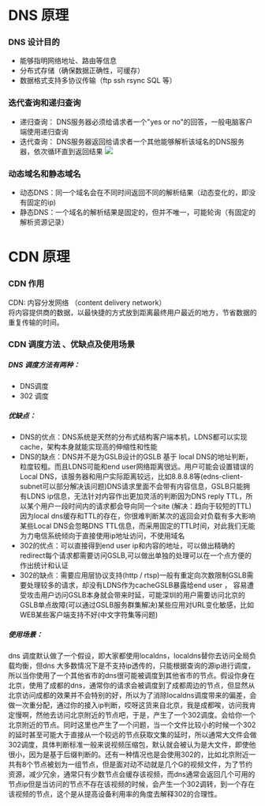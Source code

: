 # DNS 原理
### DNS 设计目的
* 能够指明网络地址、路由等信息
* 分布式存储（确保数据正确性，可缓存）
* 数据格式支持多协议传输（ftp ssh rsync SQL 等）

### 迭代查询和递归查询
* 递归查询： DNS服务器必须给请求者一个"yes or no"的回答，一般电脑客户端使用递归查询
* 迭代查询： DNS服务器返回给请求者一个其他能够解析该域名的DNS服务器，依次循环直到返回结果
![](../pictures/DNS解析.png)

### 动态域名和静态域名
* 动态DNS：同一个域名会在不同时间返回不同的解析结果（动态变化的，即没有固定的ip)
* 静态DNS：一个域名的解析结果是固定的，但并不唯一，可能轮询（有固定的解析资源记录）


# CDN 原理
### CDN 作用
CDN: 内容分发网络 （content delivery network）    
将内容提供商的数据，以最快捷的方式放到距离最终用户最近的地方，节省数据的重复传输的时间。
### CDN 调度方法 、优缺点及使用场景
##### DNS 调度方法有两种：
* DNS调度  
* 302 调度
##### 优缺点：
* DNS的优点：DNS系统是天然的分布式结构客户端本机，LDNS都可以实现cache，架构本身就能实现高的伸缩性和性能
* DNS的缺点：DNS并不是为GSLB设计的GSLB 基于 local DNS的地址判断，粒度较粗。而且LDNS可能和end user网络距离很远。用户可能会设置错误的Local DNS，该服务器和用户实际距离较远，比如8.8.8.8等(edns-client-subnet可以部分解决该问题)DNS请求里面不会带有内容信息，GSLB只能拥有LDNS ip信息，无法针对内容作出更加灵活的判断因为DNS reply TTL，所以某个用户一段时间内的请求都会导向同一个site (解决：趋向于较短的TTL) 因为local dns缓存和TTL的存在，你很难判断某次的返回会对负载有多大影响某些Local DNS会忽略DNS TTL信息，而采用固定的TTL时间，对此我们无能为力电信系统倾向于直接使用ip地址访问，不使用域名
* 302的优点：可以直接得到end user ip和内容的地址，可以做出精确的redirect每个请求都需要访问GSLB,可以做出单独的处理可以在一个点方便的作出统计和认证
* 302的缺点：需要应用层协议支持(http / rtsp)一般有重定向次数限制GSLB需要处理较多的请求，却没有LDNS作为cacheGSLB暴露给end user ， 容易遭受攻击用户访问GSLB本身就会带来时延，可能深圳的用户需要访问北京的GSLB单点故障(可以通过GSLB服务群集解决)某些应用对URL变化敏感，比如WEB某些客户端支持不好(中文字符集等问题)
##### 使用场景：
dns 调度默认做了一个假设，即大家都使用localdns，localdns替你去访问全局负载均衡，但dns 大多数情况下是不支持ip透传的，只能根据查询的源ip进行调度，所以当你使用了一个其他省市的dns很可能被调度到其他省市的节点。假设你身在北京，使用了成都的dns，通常你的请求会被调度到了成都周边的节点，但显然从北京访问成都的效果并不会特别的好，所以为了消除localdns调度带来的偏差，会做一次重分配，通过你的接入ip判断，哎呀这货来自北京，我是成都唉，访问我肯定慢啊，然他去访问北京附近的节点吧，于是，产生了一个302调度。会给你一个北京附近的节点。同时这里也产生了一个问题，当一个文件比较小的时候一个302的延时甚至可能大于直接从一个较远的节点获取文集的延时，所以通常大文件会做302调度，具体判断标准一般来说视频压缩包，默认就会被认为是大文件，即使他很小，因为是基于后缀判断的。还有一种情况也是会使用302的，比如北京附近一共有8个节点被划为一组节点，但是面对动不动就是几个G的视频文件，为了节约资源，减少冗余，通常只有少数节点会缓存该视频，而dns通常会返回几个可用的节点ip但是当访问的节点不存在该视频的时候，会产生一个302调转，到一个存在该视频的节点，这个是从提高设备利用率的角度去解释302的合理性。




